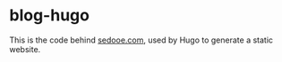 # blog-hugo

This is the code behind [sedooe.com](http://sedooe.com), used by Hugo to generate a static website.

